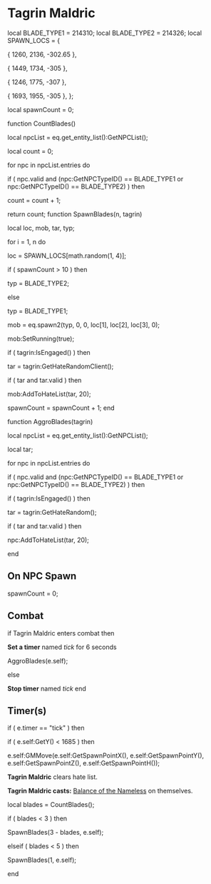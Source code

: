 # Tagrin Maldric
local BLADE_TYPE1 = 214310; 
local BLADE_TYPE2 = 214326; 
local SPAWN_LOCS = {

{ 1260, 2136, -302.65 },

{ 1449, 1734, -305 },

{ 1246, 1775, -307 },

{ 1693, 1955, -305 },
};

local spawnCount = 0;

function CountBlades()

local npcList = eq.get_entity_list():GetNPCList();

local count = 0;



for npc in npcList.entries do




if ( npc.valid and (npc:GetNPCTypeID() == BLADE_TYPE1 or npc:GetNPCTypeID() == BLADE_TYPE2) ) then



count = count + 1;




return count;
function SpawnBlades(n, tagrin)

local loc, mob, tar, typ;

for i = 1, n do


loc = SPAWN_LOCS[math.random(1, 4)];





if ( spawnCount > 10 ) then 



typ = BLADE_TYPE2;


else



typ = BLADE_TYPE1;






mob = eq.spawn2(typ, 0, 0, loc[1], loc[2], loc[3], 0);


mob:SetRunning(true);


if ( tagrin:IsEngaged() ) then



tar = tagrin:GetHateRandomClient();



if ( tar and tar.valid ) then



mob:AddToHateList(tar, 20);






spawnCount = spawnCount + 1;
end

function AggroBlades(tagrin)

local npcList = eq.get_entity_list():GetNPCList();

local tar;



for npc in npcList.entries do




if ( npc.valid and (npc:GetNPCTypeID() == BLADE_TYPE1 or npc:GetNPCTypeID() == BLADE_TYPE2) ) then







if ( tagrin:IsEngaged() ) then




tar = tagrin:GetHateRandom();





if ( tar and tar.valid ) then




npc:AddToHateList(tar, 20);







end



## On NPC Spawn

spawnCount = 0;


## Combat

if  Tagrin Maldric enters combat  then


**Set a timer** named *tick* for 6 seconds


AggroBlades(e.self);

else


**Stop timer** named *tick*
end



## Timer(s)


if ( e.timer == "tick" ) then




if ( e.self:GetY() < 1685 ) then



e.self:GMMove(e.self:GetSpawnPointX(), e.self:GetSpawnPointY(), e.self:GetSpawnPointZ(), e.self:GetSpawnPointH());






**Tagrin Maldric** clears hate list.



**Tagrin Maldric casts:** [Balance of the Nameless](/spell/3230) on themselves.






local blades = CountBlades();





if ( blades < 3 ) then



SpawnBlades(3 - blades, e.self);


elseif ( blades < 5 ) then



SpawnBlades(1, e.self);

end
